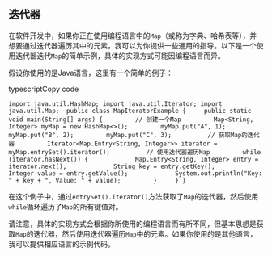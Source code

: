 ## 迭代器

在软件开发中，如果你正在使用编程语言中的`Map`（或称为字典、哈希表等），并想要通过迭代器遍历其中的元素，我可以为你提供一些通用的指导。以下是一个使用迭代器迭代`Map`的简单示例，具体的实现方式可能因编程语言而异。

假设你使用的是Java语言，这里有一个简单的例子：

typescriptCopy code

`import java.util.HashMap; import java.util.Iterator; import java.util.Map;  public class MapIteratorExample {     public static void main(String[] args) {         // 创建一个Map         Map<String, Integer> myMap = new HashMap<>();         myMap.put("A", 1);         myMap.put("B", 2);         myMap.put("C", 3);          // 获取Map的迭代器         Iterator<Map.Entry<String, Integer>> iterator = myMap.entrySet().iterator();          // 使用迭代器遍历Map         while (iterator.hasNext()) {             Map.Entry<String, Integer> entry = iterator.next();             String key = entry.getKey();             Integer value = entry.getValue();             System.out.println("Key: " + key + ", Value: " + value);         }     } }`

在这个例子中，通过`entrySet().iterator()`方法获取了`Map`的迭代器，然后使用`while`循环遍历了`Map`的所有键值对。

请注意，具体的实现方式会根据你所使用的编程语言而有所不同，但基本思想是获取`Map`的迭代器，然后使用迭代器遍历`Map`中的元素。如果你使用的是其他语言，我可以提供相应语言的示例代码。